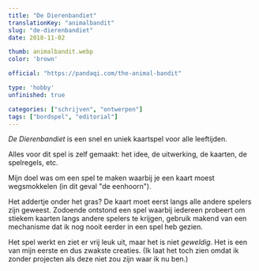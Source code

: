 ```yaml
---
title: "De Dierenbandiet"
translationKey: "animalbandit"
slug: "de-dierenbandiet"
date: 2018-11-02

thumb: animalbandit.webp
color: 'brown'

official: "https://pandaqi.com/the-animal-bandit"

type: 'hobby'
unfinished: true

categories: ["schrijven", "ontwerpen"]
tags: ["bordspel", "editorial"]
---
```


_De Dierenbandiet_ is een snel en uniek kaartspel voor alle leeftijden.

Alles voor dit spel is zelf gemaakt: het idee, de uitwerking, de kaarten, de spelregels, etc.

Mijn doel was om een spel te maken waarbij je een kaart moest wegsmokkelen (in dit geval "de eenhoorn").

Het addertje onder het gras? De kaart moet eerst langs alle andere spelers zijn geweest. Zodoende ontstond een spel waarbij iedereen probeert om stiekem kaarten langs andere spelers te krijgen, gebruik makend van een mechanisme dat ik nog nooit eerder in een spel heb gezien.

Het spel werkt en ziet er vrij leuk uit, maar het is niet _geweldig_. Het is een van mijn eerste en dus zwakste creaties. (Ik laat het toch zien omdat ik zonder projecten als deze niet zou zijn waar ik nu ben.)